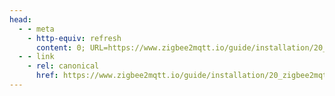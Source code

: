 ```yaml
---
head:
  - - meta
    - http-equiv: refresh
      content: 0; URL=https://www.zigbee2mqtt.io/guide/installation/20_zigbee2mqtt-fails-to-start.html
  - - link 
    - rel: canonical
      href: https://www.zigbee2mqtt.io/guide/installation/20_zigbee2mqtt-fails-to-start.html
---
```

